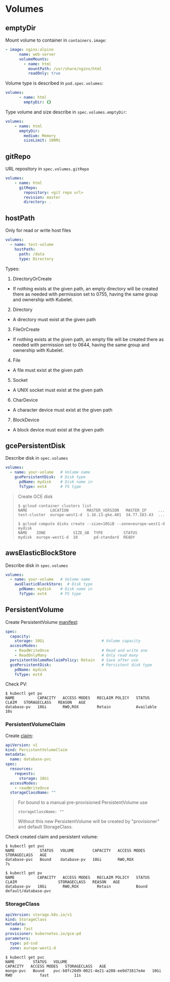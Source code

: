 # Volumes
## emptyDir
Mount volume to container in `containers.image`:
```yaml
- image: nginx:alpine
      name: web-server
      volumeMounts:
        - name: html
          mountPath: /usr/share/nginx/html
          readOnly: true
```
Volume type is described in `pod.spec.volumes`: 
```yaml
volumes:
      - name: html
        emptyDir: {}
```
Type volume and size describe in `spec.volumes.emptyDir`:
```yaml
volumes:
    - name: html
      emptyDir:
        medium: Memory
        sizeLimit: 100Mi
```

## gitRepo
URL repository in `spec.volumes.gitRepo`
```yaml
volumes:
    - name: html
      gitRepo:
        repository: <git repo url>
        revision: master
        directory: .
```

## hostPath
Only for read or write host files
```yaml
volumes:
  - name: test-volume
    hostPath:
      path: /data
      type: Directory
```
Types:
1. DirectoryOrCreate
- If nothing exists at the given path, an empty directory will be created there as needed with permission set to 0755, having the same group and ownership with Kubelet.

2. Directory	
- A directory must exist at the given path
3. FileOrCreate	
- If nothing exists at the given path, an empty file will be created there as needed with permission set to 0644, having the same group and ownership with Kubelet.   
4. File	
- A file must exist at the given path
    
5. Socket	
- A UNIX socket must exist at the given path
    
6. CharDevice	
- A character device must exist at the given path
    
7. BlockDevice	
- A block device must exist at the given path


## gcePersistentDisk
Describe disk in `spec.volumes`
```yaml
volumes:
  - name: your-volume   # Volume name
    gcePersistentDisk:  # Disk type
      pdName: mydisk    # Disk name in 
      fsType: ext4      # FS type
```

>Create GCE disk
>```shell script
>$ gcloud container clusters list
>NAME          LOCATION        MASTER_VERSION   MASTER_IP     ...
>test-cluster  europe-west1-d  1.16.13-gke.401  34.77.183.43  ...
>
>$ gcloud compute disks create --size=10GiB --zone=europe-west1-d mydisk
>NAME    ZONE            SIZE_GB  TYPE         STATUS
>mydisk  europe-west1-d  10       pd-standard  READY
>```

## awsElasticBlockStore

Describe disk in `spec.volumes`
```yaml
volumes:
  - name: your-volume   # Volume name
    awsElasticBlockStore:  # Disk type
      pdName: mydisk    # Disk name in 
      fsType: ext4      # FS type
```

## PersistentVolume

Create PersistentVolume [manifest](https://github.com/artem-shestakov/DevOps_Notes/blob/master/k8s/Volumes/persistentVolume.yaml):
```yaml
spec:
  capacity:
    storage: 10Gi                         # Volume capacity
  accessModes:
    - ReadWriteOnce                       # Read and write one
    - ReadOnlyMany                        # Only read many
  persistentVolumeReclaimPolicy: Retain   # Save after use
  gcePersistentDisk:                      # Persistent disk type
    pdName: mydisk
    fsType: ext4
```

Check PV:
```shell script
$ kubectl get pv
NAME          CAPACITY   ACCESS MODES   RECLAIM POLICY   STATUS      CLAIM   STORAGECLASS   REASON   AGE
database-pv   10Gi       RWO,ROX        Retain           Available                                   10s
```

### PersistentVolumeClaim

Create [claim](https://gitlab.com/artem-shestakov/devops/-/blob/master/k8s/Volumes/persistentVolumeClaim.yaml):
```yaml
apiVersion: v1
kind: PersistentVolumeClaim
metadata:
  name: database-pvc
spec:
  resources:
    requests:
      storage: 10Gi
  accessModes:
    - readWriteOnce
  storageClassName: ""
```

>For bound to a manual pre-provisioned PersistentVolume use
>```shell script
>storageClassName: ""
>```
>Without this new PersistentVolume will be created by "provisioner" and default StorageClass.

Check created claim and persistent volume:
```shell script
$ kubectl get pvc
NAME           STATUS   VOLUME        CAPACITY   ACCESS MODES   STORAGECLASS   AGE
database-pvc   Bound    database-pv   10Gi       RWO,ROX                       7s

$ kubectl get pv
NAME          CAPACITY   ACCESS MODES   RECLAIM POLICY   STATUS   CLAIM                  STORAGECLASS   REASON   AGE
database-pv   10Gi       RWO,ROX        Retain           Bound    default/database-pvc
```

### StorageClass

```yaml
apiVersion: storage.k8s.io/v1
kind: StorageClass
metadata:
  name: fast
provisioner: kubernetes.io/gce-pd
parameters:
  type: pd-ssd
  zone: europe-west1-d
```

```shell script
$ kubectl get pvc
NAME        STATUS   VOLUME                                     CAPACITY   ACCESS MODES   STORAGECLASS   AGE
mongo-pvc   Bound    pvc-b8fc20d9-0021-4e21-a208-ee9d73817e4e   10Gi       RWO            fast           11s
```
